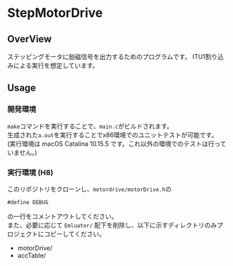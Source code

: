 # StepMotorDrive

## OverView

ステッピングモータに励磁信号を出力するためのプログラムです。
ITU1割り込みによる実行を想定しています。

## Usage

### 開発環境

`make`コマンドを実行することで、`main.c`がビルドされます。  
生成された`a.out`を実行することでx86環境でのユニットテストが可能です。  
(実行環境は macOS Catalina 10.15.5 です。これ以外の環境でのテストは行っていません。)

### 実行環境 (H8)

このリポジトリをクローンし、`motordrive/motorDrive.h`の

    #define DEBUG

の一行をコメントアウトしてください。  
また、必要に応じて `Emluator/` 配下を削除し、以下に示すディレクトリのみプロジェクトにコピーしてください。  

 - motorDrive/
 - accTable/




